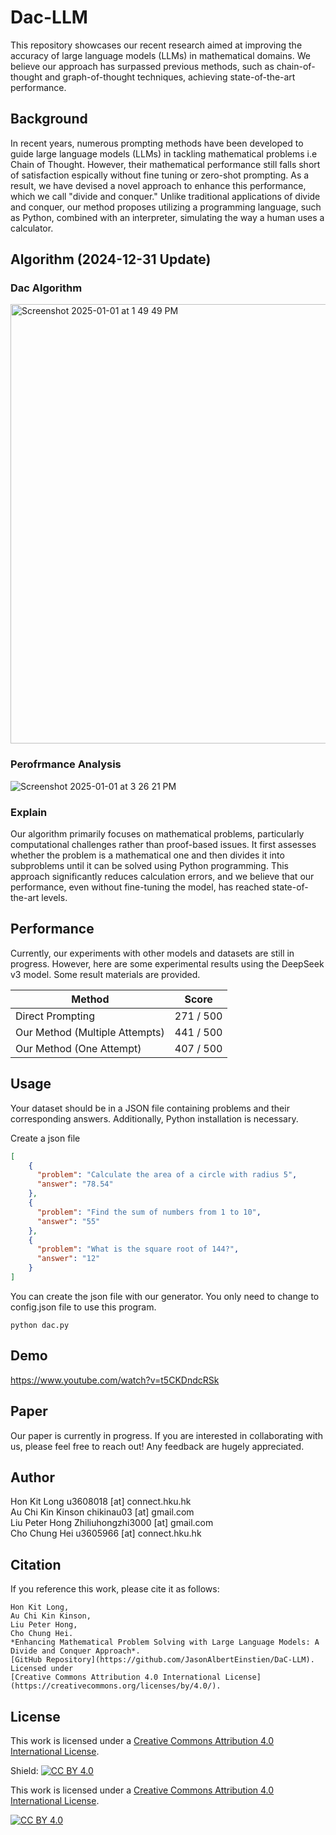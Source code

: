 # Dac-LLM
This repository showcases our recent research aimed at improving the accuracy of large language models (LLMs) in mathematical domains. We believe our approach has surpassed previous methods, such as chain-of-thought and graph-of-thought techniques, achieving state-of-the-art performance.

## Background
In recent years, numerous prompting methods have been developed to guide large language models (LLMs) in tackling mathematical problems i.e Chain of Thought. However, their mathematical performance still falls short of satisfaction espically without fine tuning or zero-shot prompting. As a result, we have devised a novel approach to enhance this performance, which we call "divide and conquer." Unlike traditional applications of divide and conquer, our method proposes utilizing a programming language, such as Python, combined with an interpreter, simulating the way a human uses a calculator.

## Algorithm (2024-12-31 Update)

### Dac Algorithm
<img width="703" alt="Screenshot 2025-01-01 at 1 49 49 PM" src="https://github.com/user-attachments/assets/33a0d20d-f92f-4be3-9a1b-3ced0477e0fd" />
<br/>

### Perofrmance Analysis
![Screenshot 2025-01-01 at 3 26 21 PM](https://github.com/user-attachments/assets/dcd32ed2-6d9b-44a1-8c04-c6f9379c9bc1)



### Explain
Our algorithm primarily focuses on mathematical problems, particularly computational challenges rather than proof-based issues. It first assesses whether the problem is a mathematical one and then divides it into subproblems until it can be solved using Python programming. This approach significantly reduces calculation errors, and we believe that our performance, even without fine-tuning the model, has reached state-of-the-art levels.

## Performance 
Currently, our experiments with other models and datasets are still in progress. However, here are some experimental results using the DeepSeek v3 model. Some result materials are provided. 

| Method                             | Score      |
|------------------------------------|------------|
| Direct Prompting                   | 271 / 500  |
| Our Method (Multiple Attempts)     | 441 / 500  |
| Our Method (One Attempt)           | 407 / 500  |

## Usage
Your dataset should be in a JSON file containing problems and their corresponding answers. Additionally, Python installation is necessary.

Create a json file 
```json
[
    {
      "problem": "Calculate the area of a circle with radius 5",
      "answer": "78.54"
    },
    {
      "problem": "Find the sum of numbers from 1 to 10",
      "answer": "55"
    },
    {
      "problem": "What is the square root of 144?",
      "answer": "12"
    }
]
```

You can create the json file with our generator. You only need to change to config.json file to use this program. 
```
python dac.py
```

## Demo
https://www.youtube.com/watch?v=t5CKDndcRSk

## Paper
Our paper is currently in progress. If you are interested in collaborating with us, please feel free to reach out! Any feedback are hugely appreciated.

## Author
Hon Kit Long u3608018 [at] connect.hku.hk 
<br>
Au Chi Kin Kinson chikinau03 [at] gmail.com
<br>
Liu Peter Hong Zhiliuhongzhi3000 [at] gmail.com
<br>
Cho Chung Hei u3605966 [at] connect.hku.hk

## Citation

If you reference this work, please cite it as follows:
```
Hon Kit Long,
Au Chi Kin Kinson,
Liu Peter Hong,
Cho Chung Hei.
*Enhancing Mathematical Problem Solving with Large Language Models: A Divide and Conquer Approach*.
[GitHub Repository](https://github.com/JasonAlbertEinstien/DaC-LLM).
Licensed under
[Creative Commons Attribution 4.0 International License](https://creativecommons.org/licenses/by/4.0/).
```
## License
This work is licensed under a [Creative Commons Attribution 4.0 International License](https://creativecommons.org/licenses/by/4.0/).

Shield: [![CC BY 4.0][cc-by-shield]][cc-by]

This work is licensed under a
[Creative Commons Attribution 4.0 International License][cc-by].

[![CC BY 4.0][cc-by-image]][cc-by]

[cc-by]: http://creativecommons.org/licenses/by/4.0/
[cc-by-image]: https://i.creativecommons.org/l/by/4.0/88x31.png
[cc-by-shield]: https://img.shields.io/badge/License-CC%20BY%204.0-lightgrey.svg


